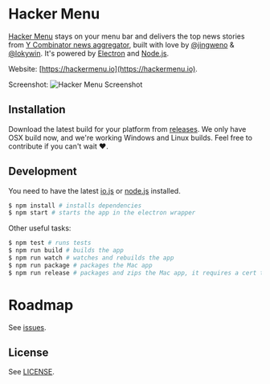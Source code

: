 # Hacker Menu

[Hacker Menu](https://hackermenu.io/) stays on your menu bar and delivers the top news stories from [Y Combinator news aggregator](https://news.ycombinator.com/),
built with love by [@jingweno](https://github.com/jingweno) & [@lokywin](https://github.com/lokywin). It's powered by [Electron](http://electron.atom.io/) and [Node.js](https://nodejs.org).

Website: [https://hackermenu.io](https://hackermenu.io).

Screenshot:
![Hacker Menu Screenshot](images/screenshot.png)

## Installation

Download the latest build for your platform from [releases](https://github.com/jingweno/hacker-menu/releases). We only have OSX build now, and we're working Windows and Linux builds. Feel free to contribute if you can't wait :heart:.

## Development

You need to have the latest [io.js](https://iojs.org) or [node.js](https://nodejs.org/) installed.

```bash
$ npm install # installs dependencies
$ npm start # starts the app in the electron wrapper
```

Other useful tasks:

```bash
$ npm test # runs tests
$ npm run build # builds the app
$ npm run watch # watches and rebuilds the app
$ npm run package # packages the Mac app
$ npm run release # packages and zips the Mac app, it requires a cert to sign the app
```

# Roadmap

See [issues](https://github.com/jingweno/hacker-menu/issues?q=is%3Aopen+is%3Aissue+label%3Afeature).


## License

See [LICENSE](https://github.com/jingweno/hacker-menu/blob/master/LICENSE).
